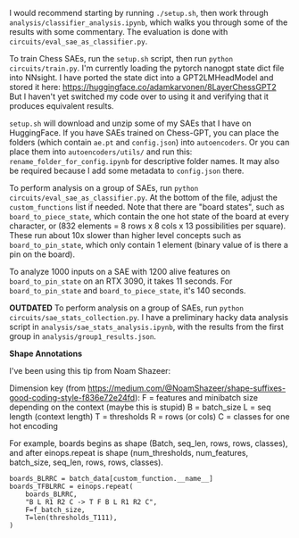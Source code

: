 I would recommend starting by running `./setup.sh`, then work through `analysis/classifier_analysis.ipynb`, which walks you through some of the results with some commentary. The evaluation is done with `circuits/eval_sae_as_classifier.py`.

To train Chess SAEs, run the `setup.sh` script, then run `python circuits/train.py`. I'm currently loading the pytorch nanogpt state dict file into NNsight. I have ported the state dict into a GPT2LMHeadModel and stored it here: https://huggingface.co/adamkarvonen/8LayerChessGPT2  But I haven't yet switched my code over to using it and verifying that it produces equivalent results.

`setup.sh` will download and unzip some of my SAEs that I have on HuggingFace. If you have SAEs trained on Chess-GPT, you can place the folders (which contain `ae.pt` and `config.json`) into `autoencoders`. Or you can place them into `autoencoders/utils/` and run this: `rename_folder_for_config.ipynb` for descriptive folder names. It may also be required because I add some metadata to `config.json` there.

To perform analysis on a group of SAEs, run `python circuits/eval_sae_as_classifier.py`. At the bottom of the file, adjust the `custom_functions` list if needed. Note that there are "board states", such as `board_to_piece_state`, which contain the one hot state of the board at every character, or (832 elements = 8 rows x 8 cols x 13 possibilities per square). These run about 10x slower than higher level concepts such as `board_to_pin_state`, which only contain 1 element (binary value of is there a pin on the board).

To analyze 1000 inputs on a SAE with 1200 alive features on `board_to_pin_state` on an RTX 3090, it takes 11 seconds. For `board_to_pin_state` and `board_to_piece_state`, it's 140 seconds.

**OUTDATED**
To perform analysis on a group of SAEs, run `python circuits/sae_stats_collection.py`. I have a preliminary hacky data analysis script in `analysis/sae_stats_analysis.ipynb`, with the results from the first group in `analysis/group1_results.json`.

**Shape Annotations**

I've been using this tip from Noam Shazeer:

Dimension key (from https://medium.com/@NoamShazeer/shape-suffixes-good-coding-style-f836e72e24fd):
F  = features and minibatch size depending on the context (maybe this is stupid)
B = batch_size
L = seq length (context length)
T = thresholds
R = rows (or cols)
C = classes for one hot encoding

For example, boards begins as shape (Batch, seq_len, rows, rows, classes), and after einops.repeat is shape (num_thresholds, num_features, batch_size, seq_len, rows, rows, classes).


```
boards_BLRRC = batch_data[custom_function.__name__]
boards_TFBLRRC = einops.repeat(
    boards_BLRRC,
    "B L R1 R2 C -> T F B L R1 R2 C",
    F=f_batch_size,
    T=len(thresholds_T111),
)
```